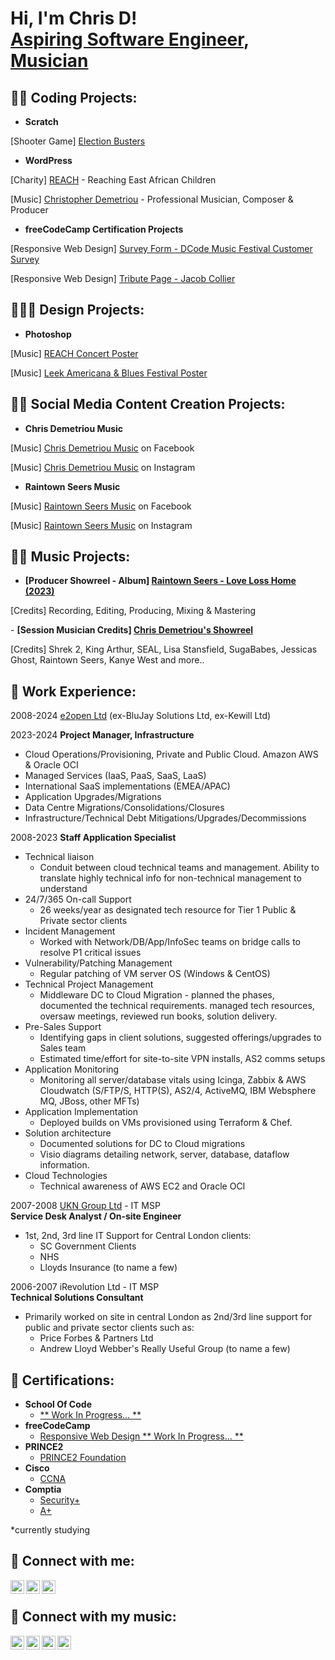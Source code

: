<h1>Hi, I'm Chris D! <br/>
<a href="https://www.linkedin.com/in/chrisademetriou/">Aspiring Software Engineer</a>, <a href="https://raintownseers.bandcamp.com/album/love-loss-home">Musician</a></h1>

<h2>👨‍💻 Coding Projects:</h2>

- <b>Scratch</b>
<p>[Shooter Game] <a target="_blank" rel="noopener noreferrer" href="https://scratch.mit.edu/projects/1038121549/">Election Busters</a></p>

- <b>WordPress</b>
<p>[Charity] <a target="_blank" rel="noopener noreferrer" href="https://reach-children-uganda.org.uk/">REACH</a> - Reaching East African Children </p>
<p>[Music] <a target="_blank" rel="noopener noreferrer" href="https://christopherdemetriou.com/">Christopher Demetriou</a> - Professional Musician, Composer & Producer</p>

- <b>freeCodeCamp Certification Projects</b>
<p>[Responsive Web Design] <a target="_blank" rel="noopener noreferrer" href="https://codepen.io/chrisdemetrioucode/pen/jOogExY">Survey Form - DCode Music Festival Customer Survey</a></p>
<p>[Responsive Web Design] <a target="_blank" rel="noopener noreferrer" href="https://codepen.io/chrisdemetrioucode/pen/jOogExY">Tribute Page - Jacob Collier</a></p>

<h2>👨🏻‍🎨 Design Projects:</h2>

- <b>Photoshop</b>

<p>[Music] <a target="_blank" rel="noopener noreferrer" href="https://reach-children-uganda.org.uk/wp-content/uploads/2024/02/reachconcert20240322v3-lo.png">REACH Concert Poster</a></p>
<p>[Music] <a target="_blank" rel="noopener noreferrer" href="https://www.facebook.com/photo/?fbid=1149023089350744&set=pcb.1149022459350807">Leek Americana & Blues Festival Poster</a></p>

<h2>👨‍💻 Social Media Content Creation Projects:</h2>

- <b>Chris Demetriou Music</b>
<p>[Music] <a target="_blank" rel="noopener noreferrer" href="https://facebook.com/chrisdemetrioumusic">Chris Demetriou Music</a> on Facebook</p>
<p>[Music]  <a target="_blank" rel="noopener noreferrer" href="https://instagram.com/chrisdemetrioumusic">Chris Demetriou Music</a> on Instagram</p>

- <b>Raintown Seers Music</b>
<p>[Music] <a target="_blank" rel="noopener noreferrer" href="https://facebook.com/raintownseersuk">Raintown Seers Music</a> on Facebook</p>
<p>[Music] <a target="_blank" rel="noopener noreferrer" href="https://instagram.com/raintownseers">Raintown Seers Music</a> on Instagram</p>

<h2>👨‍💻 Music Projects:</h2>

- <b>[Producer Showreel - Album] <a target="_blank" rel="noopener noreferrer" href="https://raintownseers.bandcamp.com/album/love-loss-home/">Raintown Seers - Love Loss Home (2023)</a></b>
<p>[Credits] Recording, Editing, Producing, Mixing & Mastering</a></p>
- <b>[Session Musician Credits] <a target="_blank" rel="noopener noreferrer" href="https://open.spotify.com/playlist/6twYNV9KgDPazRfFAWid6x?si=712c367748eb4946">Chris Demetriou's Showreel</a></b>
<p>[Credits] Shrek 2, King Arthur, SEAL, Lisa Stansfield, SugaBabes, Jessicas Ghost, Raintown Seers, Kanye West and more..</a></p>


<h2>🥇 Work Experience:</h2>
<p>2008-2024 <a target="_blank" rel="noopener noreferrer" href="https://e2open.com">e2open Ltd</a> (ex-BluJay Solutions Ltd, ex-Kewill Ltd)</p>
<p>2023-2024 <strong>Project Manager, Infrastructure</strong></p>
<ul style="list-style-type:disc;">
    <li>Cloud Operations/Provisioning, Private and Public Cloud. Amazon AWS &amp; Oracle OCI</li>
    <li>Managed Services (IaaS, PaaS, SaaS, LaaS)</li>
    <li>International SaaS implementations (EMEA/APAC)</li>
    <li>Application Upgrades/Migrations</li>
    <li>Data Centre Migrations/Consolidations/Closures</li>
    <li>Infrastructure/Technical Debt Mitigations/Upgrades/Decommissions</li>
</ul>
<p>2008-2023 <strong>Staff Application Specialist</strong></p>
<ul>
    <li>Technical liaison<ul>
            <li>Conduit between cloud technical teams and management. Ability to translate highly technical info for non-technical management to understand</li>
        </ul>
    </li>
    <li>24/7/365 On-call Support<ul>
            <li>26 weeks/year as designated tech resource for Tier 1 Public &amp; Private sector clients&nbsp;</li>
        </ul>
    </li>
    <li>Incident Management<ul>
            <li>Worked with Network/DB/App/InfoSec teams on bridge calls to resolve P1 critical issues</li>
        </ul>
    </li>
    <li>Vulnerability/Patching Management<ul>
            <li>Regular patching of VM server OS (Windows &amp; CentOS)</li>
        </ul>
    </li>
    <li>Technical Project Management<ul>
            <li>Middleware DC to Cloud Migration - planned the phases, documented the technical requirements. managed tech resources, oversaw meetings, reviewed run books, solution delivery.</li>
        </ul>
    </li>
    <li>Pre-Sales Support<ul>
            <li>Identifying gaps in client solutions, suggested offerings/upgrades to Sales team</li>
            <li>Estimated time/effort for site-to-site VPN installs, AS2 comms setups</li>
        </ul>
    </li>
    <li>Application Monitoring<ul>
            <li>Monitoring all server/database vitals using Icinga, Zabbix &amp; AWS Cloudwatch (S/FTP/S, HTTP(S), AS2/4, ActiveMQ, IBM Websphere MQ, JBoss, other MFTs)</li>
        </ul>
    </li>
    <li>Application Implementation<ul>
            <li>Deployed builds on VMs provisioned using Terraform &amp; Chef.</li>
        </ul>
    </li>
    <li>Solution architecture<ul>
            <li>Documented solutions for DC to Cloud migrations</li>
            <li>Visio diagrams detailing network, server, database, dataflow information.</li>
        </ul>
    </li>
    <li>Cloud Technologies<ul>
            <li>Technical awareness of AWS EC2 and Oracle OCI</li>
        </ul>
    </li>
</ul>
<p>2007-2008 <a target="_blank" rel="noopener noreferrer" href="https://www.ukngroup.com/">UKN Group Ltd</a> - IT MSP<br><strong>Service Desk Analyst / On-site Engineer</strong></p>
<ul>
    <li>1st, 2nd, 3rd line IT Support for Central London clients:&nbsp;<ul>
            <li>SC Government Clients</li>
            <li>NHS</li>
            <li>Lloyds Insurance (to name a few)</li>
        </ul>
    </li>
</ul>
<p>2006-2007 iRevolution Ltd - IT MSP<br><strong>Technical Solutions Consultant</strong></p>
<ul>
    <li>Primarily worked on site in central London as 2nd/3rd line support for public and private sector clients such as:<ul>
            <li>Price Forbes &amp; Partners Ltd</li>
            <li>Andrew Lloyd Webber's Really Useful Group (to name a few)</li>
        </ul>
    </li>
</ul>


<h2>🥇 Certifications:</h2>
<ul>
    <li><strong>School Of Code</strong>
        <ul>
            <li><a target="_blank" rel="noopener noreferrer" href="">** Work In Progress... **</a></li>
        </ul>
    <li><strong>freeCodeCamp</strong>
        <ul>
            <li><a target="_blank" rel="noopener noreferrer" href="">Responsive Web Design ** Work In Progress... **</a></li>
        </ul>
    <li><strong>PRINCE2</strong>
        <ul>
            <li><a target="_blank" rel="noopener noreferrer" href="https://www.datrixtraining.com/course/project-and-programme-management/prince2-training/prince2-foundation">PRINCE2 Foundation</a></li>
        </ul>
    </li>
    <li><strong>Cisco</strong>
        <ul>
            <li><a target="_blank" rel="noopener noreferrer" href="https://www.cisco.com/site/us/en/learn/training-certifications/certifications/enterprise/ccna/index.html">CCNA</a></li>
        </ul>
    </li>
    <li><a><strong>Comptia</strong></a>
        <ul>
            <li><a target="_blank" rel="noopener noreferrer" href="https://www.comptia.org/certifications/security">Security+</a></li>
            <li><a target="_blank" rel="noopener noreferrer" href="https://www.comptia.org/certifications/a">A+</a></li>
        </ul>
    </li>
</ul>
<p>*currently studying</p>
<h2> 🤳 Connect with me:</h2>

[<img align="left" alt="Chris D | Linkedin" width="22px" src="https://cdn.jsdelivr.net/npm/simple-icons@11.10.0/icons/linkedin.svg" />][linkedin]
[<img align="left" alt="Chris D | Linktree" width="22px" src="https://cdn.jsdelivr.net/npm/simple-icons@11.10.0/icons/linktree.svg" />][linktree]
[<img align="left" alt="Chris D | Linktree" width="22px" src="https://cdn.jsdelivr.net/npm/simple-icons@11.10.0/icons/youtube.svg" />][youtube]

[linkedin]: https://linkedin.com/in/chrisademetriou
[linktree]: https://linktr.ee/chrisdemetriou
[youtube]: https://youtube.com/@chrisdemetrioumusic2024/videos
<br>
<h2> 🎵 Connect with my music:</h2>

[<img align="left" alt="Raintown Seers | Bandcamp" width="22px" src="https://cdn.jsdelivr.net/npm/simple-icons@11.10.0/icons/bandcamp.svg" />][bandcamp]
[<img align="left" alt="Raintown Seers | YouTube" width="22px" src="https://cdn.jsdelivr.net/npm/simple-icons@11.10.0/icons/youtube.svg" />][youtube]
[<img align="left" alt="Raintown Seers | Instagram" width="22px" src="https://cdn.jsdelivr.net/npm/simple-icons@11.10.0/icons/instagram.svg" />][instagram]
[<img align="left" alt="Raintown Seers | Facebook" width="22px" src="https://cdn.jsdelivr.net/npm/simple-icons@11.10.0/icons/facebook.svg" />][facebook]

[bandcamp]: https://raintownseers.bandcamp.com/album/love-loss-home
[youtube]: https://www.youtube.com/@raintownseers/videos
[instagram]: https://www.instagram.com/raintownseers
[facebook]: https://facebook.com/raintownseersuk
<!--
Here are some ideas to get you started:

- 🔭 I’m currently working on ...
- 🌱 I’m currently learning ...
- 👯 I’m looking to collaborate on ...
- 🤔 I’m looking for help with ...
- 💬 Ask me about ...
- 📫 How to reach me: ...
- 😄 Pronouns: ...
- ⚡ Fun fact: ..
**infosecchrisd/infosecchrisd** is a ✨ _special_ ✨ repository because its `README.md` (this file) appears on your GitHub profile.-->
